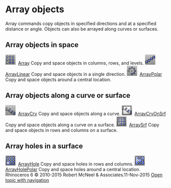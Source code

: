 ---
---


# Array objects
Array commands copy objects in specified directions and at a specified distance or angle. Objects can also be arrayed along curves or surfaces.

## Array objects in space
![images/array.png](images/array.png) [Array](array.html) 
Copy and space objects in columns, rows, and levels.
![images/arraylinear.png](images/arraylinear.png) [ArrayLinear](arraylinear.html) 
Copy and space objects in a single direction.
![images/arraypolar.png](images/arraypolar.png) [ArrayPolar](arraypolar.html) 
Copy and space objects around a central location.

## Array objects along a curve or surface
![images/arraycrv.png](images/arraycrv.png) [ArrayCrv](arraycrv.html) 
Copy and space objects along a curve.
![images/arraycrvonsrf.png](images/arraycrvonsrf.png) [ArrayCrvOnSrf](arraycrvonsrf.html) 
Copy and space objects along a curve on a surface.
![images/arraysrf.png](images/arraysrf.png) [ArraySrf](arraysrf.html) 
Copy and space objects in rows and columns on a surface.

## Array holes in a surface
![images/arrayhole.png](images/arrayhole.png) [ArrayHole](arrayhole.html) 
Copy and space holes in rows and columns.
![images/arrayholepolar.png](images/arrayholepolar.png) [ArrayHolePolar](arrayholepolar.html) 
Copy and space holes around a central location.
&#160;
&#160;
Rhinoceros 6 © 2010-2015 Robert McNeel &amp; Associates.11-Nov-2015
 [Open topic with navigation](sak-array.html) 

